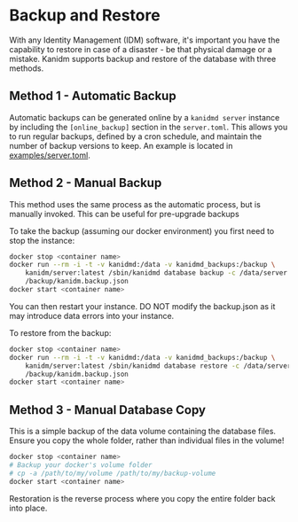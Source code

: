 # Backup and Restore

With any Identity Management (IDM) software, it's important you have the capability to restore in
case of a disaster - be that physical damage or a mistake. Kanidm supports backup and restore of the
database with three methods.

## Method 1 - Automatic Backup

Automatic backups can be generated online by a `kanidmd server` instance by including the
`[online_backup]` section in the `server.toml`. This allows you to run regular backups, defined by a
cron schedule, and maintain the number of backup versions to keep. An example is located in
[examples/server.toml](https://github.com/kanidm/kanidm/blob/master/examples/server.toml).

## Method 2 - Manual Backup

This method uses the same process as the automatic process, but is manually invoked. This can be
useful for pre-upgrade backups

To take the backup (assuming our docker environment) you first need to stop the instance:

```bash
docker stop <container name>
docker run --rm -i -t -v kanidmd:/data -v kanidmd_backups:/backup \
    kanidm/server:latest /sbin/kanidmd database backup -c /data/server.toml \
    /backup/kanidm.backup.json
docker start <container name>
```

You can then restart your instance. DO NOT modify the backup.json as it may introduce data errors
into your instance.

To restore from the backup:

```bash
docker stop <container name>
docker run --rm -i -t -v kanidmd:/data -v kanidmd_backups:/backup \
    kanidm/server:latest /sbin/kanidmd database restore -c /data/server.toml \
    /backup/kanidm.backup.json
docker start <container name>
```

## Method 3 - Manual Database Copy

This is a simple backup of the data volume containing the database files. Ensure you copy the whole
folder, rather than individual files in the volume!

```bash
docker stop <container name>
# Backup your docker's volume folder
# cp -a /path/to/my/volume /path/to/my/backup-volume
docker start <container name>
```

Restoration is the reverse process where you copy the entire folder back into place.
